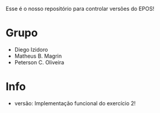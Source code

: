 Esse é o nosso repositório para controlar versões do EPOS!

Grupo
=====
* Diego Izidoro
* Matheus B. Magrin
* Peterson C. Oliveira

Info
====
* versão: Implementação funcional do exercício 2!

 
